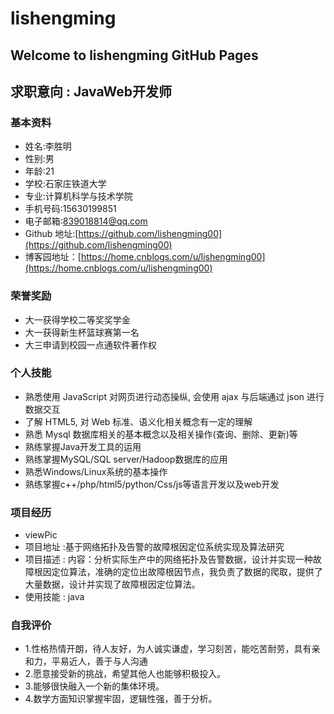 # lishengming
## Welcome to lishengming GitHub Pages
## 求职意向 : JavaWeb开发师
### 基本资料
* 姓名:李胜明
* 性别:男
* 年龄:21
* 学校:石家庄铁道大学
* 专业:计算机科学与技术学院
* 手机号码:15630199851
* 电子邮箱:839018814@qq.com      
* Github 地址:[https://github.com/lishengming00](https://github.com/lishengming00)
* 博客园地址：[https://home.cnblogs.com/u/lishengming00](https://home.cnblogs.com/u/lishengming00)
### 荣誉奖励
* 大一获得学校二等奖奖学金
* 大一获得新生杯篮球赛第一名
* 大三申请到校园一点通软件著作权
### 个人技能
* 熟悉使用 JavaScript 对网页进行动态操纵, 会使用 ajax 与后端通过 json 进行数据交互   
* 了解 HTML5, 对 Web 标准、语义化相关概念有一定的理解   
* 熟悉 Mysql 数据库相关的基本概念以及相关操作(查询、删除、更新)等
* 熟练掌握Java开发工具的运用
* 熟练掌握MySQL/SQL server/Hadoop数据库的应用
* 熟悉Windows/Linux系统的基本操作
* 熟练掌握c++/php/html5/python/Css/js等语言开发以及web开发
### 项目经历
* viewPic   
* 项目地址 :基于网络拓扑及告警的故障根因定位系统实现及算法研究
* 项目描述 : 内容：分析实际生产中的网络拓扑及告警数据，设计并实现一种故障根因定位算法，准确的定位出故障根因节点，我负责了数据的爬取，提供了大量数据，设计并实现了故障根因定位算法。
* 使用技能 : java
### 自我评价
* 1.性格热情开朗，待人友好，为人诚实谦虚，学习刻苦，能吃苦耐劳，具有亲和力，平易近人，善于与人沟通
* 2.愿意接受新的挑战，希望其他人也能够积极投入。
* 3.能够很快融入一个新的集体环境。
* 4.数学方面知识掌握牢固，逻辑性强，善于分析。
